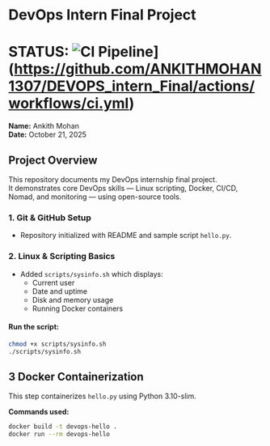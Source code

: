 # DevOps Intern Final Project

# STATUS: ![CI Pipeline](https://github.com/ANKITHMOHAN1307/DEVOPS_intern_Final/actions/workflows/ci.yml/badge.svg)](https://github.com/ANKITHMOHAN1307/DEVOPS_intern_Final/actions/workflows/ci.yml)

**Name:** Ankith Mohan  
**Date:** October 21, 2025  

## Project Overview
This repository documents my DevOps internship final project.  
It demonstrates core DevOps skills — Linux scripting, Docker, CI/CD, Nomad, and monitoring — using open-source tools.

### 1. Git & GitHub Setup  
- Repository initialized with README and sample script `hello.py`.

### 2. Linux & Scripting Basics  
- Added `scripts/sysinfo.sh` which displays:  
  - Current user  
  - Date and uptime  
  - Disk and memory usage  
  - Running Docker containers  

#### Run the script:
```bash
chmod +x scripts/sysinfo.sh
./scripts/sysinfo.sh
```

## 3 Docker Containerization
This step containerizes `hello.py` using Python 3.10-slim.

**Commands used:**
```bash
docker build -t devops-hello .
docker run --rm devops-hello


